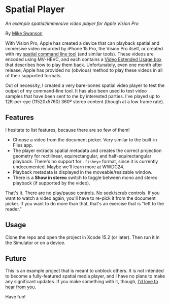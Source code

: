 # Spatial Player
_An example spatial/immersive video player for Apple Vision Pro_

By [Mike Swanson](https://blog.mikeswanson.com/)

With Vision Pro, Apple has created a device that can playback spatial and immersive video recorded by iPhone 15 Pro, the Vision Pro itself, or created with my [spatial command line tool](https://blog.mikeswanson.com/spatial) (and similar tools). These videos are encoded using MV-HEVC, and each contains a [Video Extended Usage box](https://developer.apple.com/av-foundation/Stereo-Video-ISOBMFF-Extensions.pdf) that describes how to play them back. Unfortunately, even one month after release, Apple has provided no (obvious) method to play these videos in all of their supported formats.

Out of necessity, I created a very bare-bones spatial video player to test the output of my command-line tool. It has also been used to test video samples that have been sent to me by interested parties. I've played up to 12K-per-eye (11520x5760) 360º stereo content (though at a low frame rate).

## Features
I hesitate to list features, because there are so few of them!

* Choose a video from the document picker. Very similar to the built-in Files app.
* The player extracts spatial metadata and creates the correct projection geometry for rectilinear, equirectangular, and half-equirectangular playback. There's no support for `.fisheye` format, since it is currently undocumented. Maybe we'll learn more at WWDC24.
* Playback metadata is displayed in the moveable/resizable window.
* There is a **Show in stereo** switch to toggle between mono and stereo playback (if supported by the video).

That's it. There are no play/pause controls. No seek/scrub controls. If you want to watch a video again, you'll have to re-pick it from the document picker. If you want to do more than that, that's an exercise that is "left to the reader."

## Usage
Clone the repo and open the project in Xcode 15.2 (or later). Then run it in the Simulator or on a device.

## Future

This is an example project that is meant to unblock others. It is not intended to become a fully-featured spatial media player, and I have no plans to make any significant updates. If you make something with it, though, [I'd love to hear from you](https://blog.mikeswanson.com/contact).

Have fun!
